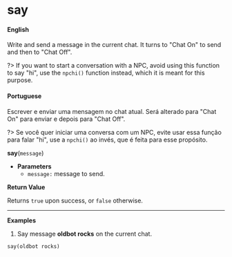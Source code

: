 
# say

<!-- tabs:start -->

#### **English**

Write and send a message in the current chat. It turns to "Chat On" to send and then to "Chat Off".

?> If you want to start a conversation with a NPC, avoid using this function to say "hi", use the `npchi()` function instead, which it is meant for this purpose.

#### **Portuguese**

Escrever e enviar uma mensagem no chat atual. Será alterado para "Chat On" para enviar e depois para "Chat Off".

?> Se você quer iniciar uma conversa com um NPC, evite usar essa função para falar "hi", use a `npchi()` ao invés, que é feita para esse propósito.


<!-- tabs:end -->

**say**(`message`)


- **Parameters**
  - `message:` message to send.


**Return Value**

Returns `true` upon success, or `false` otherwise.

---

**Examples**

1. Say message **oldbot rocks** on the current chat.

```action
say(oldbot rocks)
```
